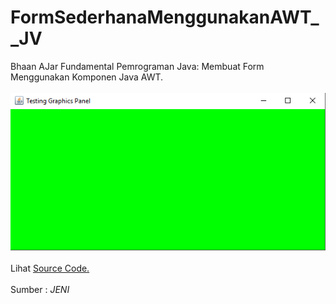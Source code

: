 # FormSederhanaMenggunakanAWT__JV
Bhaan AJar Fundamental Pemrograman Java: Membuat Form Menggunakan Komponen Java AWT.<br><br>
<img src="https://github.com/RizkyKhapidsyah/FormSederhanaMenggunakanAWT__JV/blob/master/rslts/001.PNG"><br><br>
Lihat <a href="https://github.com/RizkyKhapidsyah/FormSederhanaMenggunakanAWT__JV/blob/master/src/com/rk/addkmjop/Programs.java">Source Code.</a><br><br>
Sumber : <i>JENI</i>
